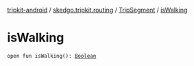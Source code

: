 [tripkit-android](../../index.md) / [skedgo.tripkit.routing](../index.md) / [TripSegment](index.md) / [isWalking](./is-walking.md)

# isWalking

`open fun isWalking(): `[`Boolean`](https://kotlinlang.org/api/latest/jvm/stdlib/kotlin/-boolean/index.html)